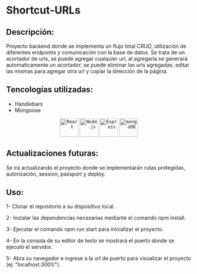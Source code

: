 # Shortcut-URLs

## Descripción:

Proyecto backend donde se implementa un flujo total CRUD, utilización de diferentes endpoints y comunicación con la base de datos.
Se trata de un acortador de urls, se puede agregar cualquier url, al agregarla se generará automaticamente un acortador, se puede eliminar las urls agregadas, editar las mismas para agregar otra url y copiar la dirección de la página.

## Tencologías utilizadas:

- Handlebars
- Mongoose

<div align="center">
	<code><img height="50" src="https://user-images.githubusercontent.com/25181517/183897015-94a058a6-b86e-4e42-a37f-bf92061753e5.png" alt="React" title="React"/></code>
	<code><img height="50" src="https://user-images.githubusercontent.com/25181517/183568594-85e280a7-0d7e-4d1a-9028-c8c2209e073c.png" alt="Node.js" title="Node.js"/></code>
	<code><img height="50" src="https://user-images.githubusercontent.com/25181517/183859966-a3462d8d-1bc7-4880-b353-e2cbed900ed6.png" alt="Express" title="Express"/></code>
	<code><img height="50" src="https://user-images.githubusercontent.com/25181517/182884177-d48a8579-2cd0-447a-b9a6-ffc7cb02560e.png" alt="mongoDB" title="mongoDB"/></code>
</div>

## Actualizaciones futuras:

Se irá actualizando el proyecto donde se implementarán rutas protegidas, autorización, session, passport y deploy.

## Uso:

1- Clonar el repositorio a su dispositivo local.

2- Instalar las dependencias necesarias mediante el comando npm install.

3- Ejecutar el comando npm run start para inicializar el proyecto.

4- En la consola de su editor de texto se mostrará el puerto donde se ejecutó el servidor.

5- Abra su navegador e ingrese a la url de puerto para visualizar el proyecto (ej: "localhost:3001/").

